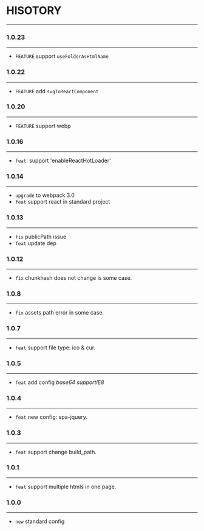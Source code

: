 # HISOTORY
---

### 1.0.23
---
- `FEATURE` support `useFolderAsHtmlName`

### 1.0.22
---
- `FEATURE` add `svgToReactComponent`

### 1.0.20
---
- `FEATURE` support webp

### 1.0.16
---
- `feat`: support 'enableReactHotLoader'


### 1.0.14
---
- `upgrade` to webpack 3.0
- `feat` support react in standard project   


### 1.0.13
---
- `fix` publicPath issue
- `feat` update dep

### 1.0.12
---
- `fix` chunkhash does not change is some case.

### 1.0.8
---
- `fix` assets path error in some case.

### 1.0.7
---
- `feat` support file type: ico & cur.


### 1.0.5
---
- `feat` add config *base64* *supportIE8*

### 1.0.4
---
- `feat` new config: spa-jquery.


### 1.0.3
---
- `feat` support change build_path.


### 1.0.1
---
- `feat` support multiple htmls in one page.


### 1.0.0
---
- `new` standard config
